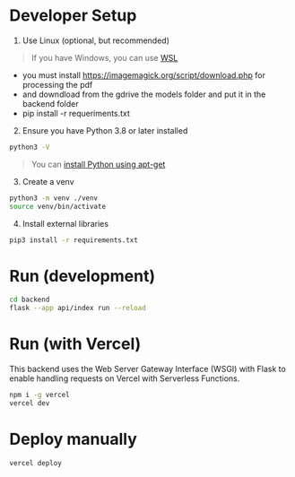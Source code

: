 # Developer Setup
1. Use Linux (optional, but recommended)
> If you have Windows, you can use [WSL](https://learn.microsoft.com/en-us/windows/wsl/install) 

- you must install https://imagemagick.org/script/download.php for processing the pdf
- and downdload from the gdrive the models folder and put it in the backend folder
- pip install -r requeriments.txt

2. Ensure you have Python 3.8 or later installed
```bash
python3 -V
```
> You can [install Python using apt-get](https://docs.python-guide.org/starting/install3/linux/)

3. Create a venv
```bash
python3 -m venv ./venv
source venv/bin/activate
```

4. Install external libraries
```bash
pip3 install -r requirements.txt
```

# Run (development)

```bash
cd backend
flask --app api/index run --reload
```

# Run (with Vercel)

This backend uses the Web Server Gateway Interface (WSGI) with Flask to enable handling requests on Vercel with Serverless Functions.

```bash
npm i -g vercel
vercel dev
```

# Deploy manually
```bash
vercel deploy
```
